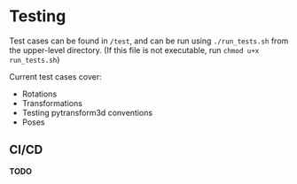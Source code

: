 # Testing

Test cases can be found in `/test`, and can be run using `./run_tests.sh` from the upper-level directory. (If this file is not executable, run `chmod u+x run_tests.sh`)

Current test cases cover:

- Rotations
- Transformations
- Testing pytransform3d conventions
- Poses

## CI/CD

**TODO**
